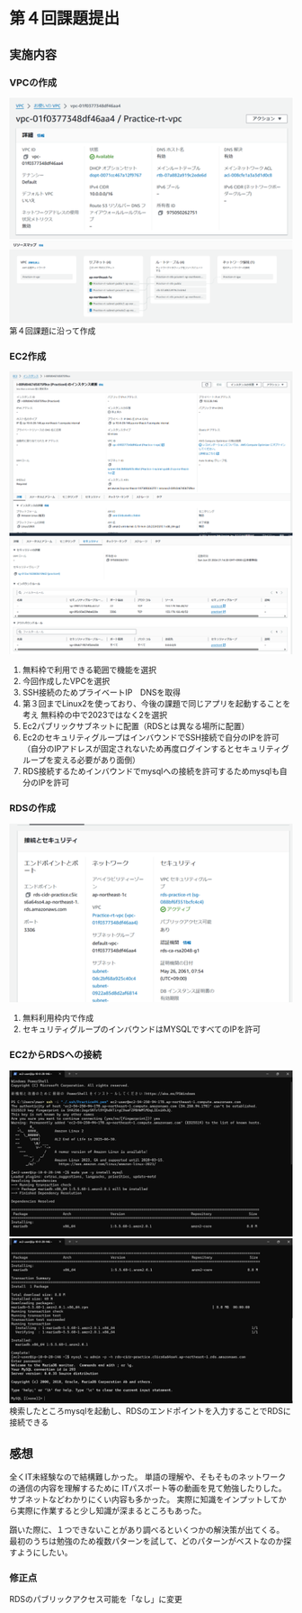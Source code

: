 # 第４回課題提出
## 実施内容
### VPCの作成
![VPC](images04/vpc_1.png)
![VPC](images04/vpc_2.png)
第４回課題に沿って作成

### EC2作成
![EC2](images04/EC2_1.png)
![EC2](images04/EC2_2.png)
1. 無料枠で利用できる範囲で機能を選択
2. 今回作成したVPCを選択
3. SSH接続のためプライベートIP　DNSを取得
4. 第３回までLinux2を使っており、今後の課題で同じアプリを起動することを考え
   無料枠の中で2023ではなく2を選択
5. Ec2パブリックサブネットに配置（RDSとは異なる場所に配置）
6. Ec2のセキュリティグループはインバウンドでSSH接続で自分のIPを許可
（自分のIPアドレスが固定されないため再度ログインするとセキュリティグループを変える必要があり面倒）
7. RDS接続するためインバウンドでmysqlへの接続を許可するためmysqlも自分のIPを許可


### RDSの作成
![RDS](images04/rds.png)
1. 無料利用枠内で作成
2. セキュリティグループのインバウンドはMYSQLですべてのIPを許可

### EC2からRDSへの接続
![EC2-RDS](images04/EC2-RDS_1.png)
![EC2-RDS](images04/EC2-RDS_2.png)
検索したところmysqlを起動し、RDSのエンドポイントを入力することでRDSに接続できる

## 感想
全くIT未経験なので結構難しかった。
単語の理解や、そもそものネットワークの通信の内容を理解するために
ITパスポート等の動画を見て勉強したりした。サブネットなどわかりにくい内容も多かった。
実際に知識をインプットしてから実際に作業すると少し知識が深まるところもあった。

躓いた際に、１つできないことがあり調べるといくつかの解決策が出てくる。
最初のうちは勉強のため複数パターンを試して、どのパターンがベストなのか探すようにしたい。

### 修正点
RDSのパブリックアクセス可能を「なし」に変更
